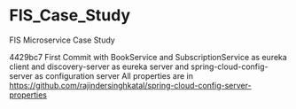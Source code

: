 # FIS_Case_Study
FIS Microservice Case Study

4429bc7 First Commit with BookService and SubscriptionService as eureka client and discovery-server as eureka server and spring-cloud-config-server as configuration server
All properties are in https://github.com/rajindersinghkatal/spring-cloud-config-server-properties
